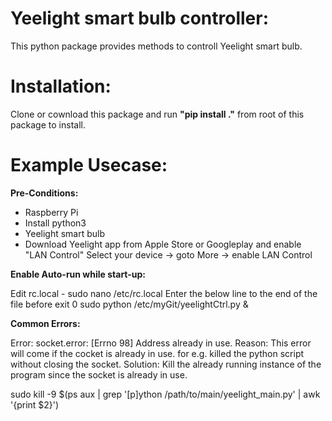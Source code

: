 # Yeelight smart bulb controller:

This python package provides methods to controll Yeelight smart bulb.

# Installation:

Clone or cownload this package and run **"pip install ."** from root of this package to install.

# Example Usecase: 


**Pre-Conditions:**

  - Raspberry Pi
  - Install python3
  - Yeelight smart bulb
  - Download Yeelight app from Apple Store or Googleplay and enable "LAN Control"
    Select your device -> goto More -> enable LAN Control
    
**Enable Auto-run while start-up:**


   Edit rc.local - sudo nano /etc/rc.local
   Enter the below line to the end of the file before exit 0
   sudo python /etc/myGit/yeelightCtrl.py &

**Common Errors:**


Error: socket.error: [Errno 98] Address already in use.
Reason: This error will come if the cocket is already in use. for e.g. killed the python script without closing the socket.
Solution: Kill the already running instance of the program since the socket is already in use.

sudo kill -9 $(ps aux | grep '[p]ython /path/to/main/yeelight_main.py' | awk '{print $2}')
